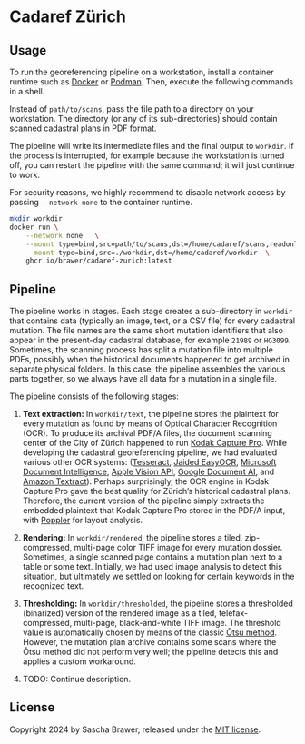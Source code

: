 # Cadaref Zürich

## Usage

To run the georeferencing pipeline on a workstation, install a container
runtime such as [Docker](https://www.docker.com/products/docker-desktop/)
or [Podman](https://podman.io/docs/installation). Then, execute the following
commands in a shell.

Instead of `path/to/scans`, pass the file path to a directory on your
workstation. The directory (or any of its sub-directories) should
contain scanned cadastral plans in PDF format.

The pipeline will write its intermediate files and the final output
to `workdir`. If the process is interrupted, for example because
the workstation is turned off, you can restart the pipeline with
the same command; it will just continue to work.

For security reasons, we highly recommend to disable network access
by passing `--network none` to the container runtime.

```sh
mkdir workdir
docker run \
    --network none   \
    --mount type=bind,src=path/to/scans,dst=/home/cadaref/scans,readonly   \
    --mount type=bind,src=./workdir,dst=/home/cadaref/workdir  \
    ghcr.io/brawer/cadaref-zurich:latest
```

## Pipeline

The pipeline works in stages. Each stage creates a sub-directory in
`workdir` that contains data (typically an image, text, or a CSV file)
for every cadastral mutation. The file names are the same short
mutation identifiers that also appear in the present-day cadastral
database, for example `21989` or `HG3099`.  Sometimes, the scanning
process has split a mutation file into multiple PDFs, possibly when
the historical documents happened to get archived in separate physical
folders. In this case, the pipeline assembles the various parts together,
so we always have all data for a mutation in a single file.

The pipeline consists of the following stages:

1. **Text extraction:** In `workdir/text`, the pipeline stores the
plaintext for every mutation as found by means of Optical Character
Recognition (OCR). To produce its archival PDF/A files, the document scanning
center of the City of Zürich happened to run [Kodak Capture Pro](https://support.alarisworld.com/en-us/capture-pro-software).
While developing the cadastral georeferencing pipeline,
we had evaluated various other OCR systems:
([Tesseract](https://tesseract-ocr.github.io/tessdoc/),
[Jaided EasyOCR](https://www.jaided.ai/easyocr_enterprise/),
[Microsoft Document Intelligence](https://learn.microsoft.com/en-us/azure/ai-services/document-intelligence/prebuilt/read),
[Apple Vision API](https://developer.apple.com/documentation/vision),
[Google Document AI](https://cloud.google.com/document-ai),
and [Amazon Textract](https://aws.amazon.com/textract/)).
Perhaps surprisingly, the OCR engine in Kodak Capture Pro
gave the best quality for Zürich’s historical cadastral plans.
Therefore, the current version of the pipeline simply extracts
the embedded plaintext that Kodak Capture Pro stored in the PDF/A input,
with [Poppler](https://poppler.freedesktop.org/) for layout analysis.

2. **Rendering:** In `workdir/rendered`, the pipeline stores a
tiled, zip-compressed, multi-page color TIFF image for every mutation dossier.
Sometimes, a single scanned page contains a mutation plan next to a table
or some text. Initially, we had used image analysis to detect this situation,
but ultimately we settled on looking for certain keywords in the recognized
text.

3. **Thresholding:** In `workdir/thresholded`, the pipeline stores
a thresholded (binarized) version of the rendered image as a tiled,
telefax-compressed, multi-page, black-and-white TIFF image. The threshold
value is automatically chosen by means of the classic [Ōtsu method](https://en.wikipedia.org/wiki/Otsu%27s_method). However, the mutation plan archive
contains some scans where the Ōtsu method did not perform very well;
the pipeline detects this and applies a custom workaround.

4. TODO: Continue description.


## License

Copyright 2024 by Sascha Brawer, released under the [MIT license](LICENSE).

